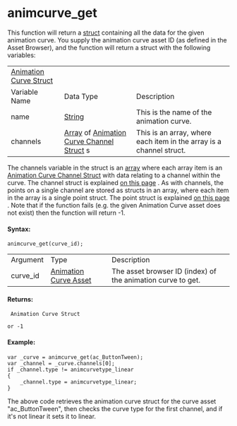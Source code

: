 # animcurve_get

This function will return a [struct](../../../GML_Overview/Structs)
containing all the data for the given animation curve. You supply the
animation curve asset ID (as defined in the Asset Browser), and the
function will return a struct with the following variables:

|                                                                                                                                 |                                                                                                                                                                                                                           |                                                                     |
|---------------------------------------------------------------------------------------------------------------------------------|---------------------------------------------------------------------------------------------------------------------------------------------------------------------------------------------------------------------------|---------------------------------------------------------------------|
|  [Animation Curve Struct](../../../../../GameMaker_Language/GML_Reference/Asset_Management/Animation_Curves/animcurve_get)  |                                                                                                                                                                                                                           |                                                                     |
| Variable Name                                                                                                                   | Data Type                                                                                                                                                                                                                 | Description                                                         |
|  name                                                                                                                           |  [String](../../../../../GameMaker_Language/GML_Overview/Data_Types)                                                                                                                                                  | This is the name of the animation curve.                            |
|  channels                                                                                                                       |  [Array](../../../../../GameMaker_Language/GML_Overview/Arrays) of [Animation Curve Channel Struct](../../../../../GameMaker_Language/GML_Reference/Asset_Management/Animation_Curves/animcurve_get_channel) s    | This is an array, where each item in the array is a channel struct. |

The channels variable in the struct is an
[array](../../../GML_Overview/Arrays) where each array item is an
[Animation Curve Channel
Struct](../../../../../GameMaker_Language/GML_Reference/Asset_Management/Animation_Curves/animcurve_get_channel)
with data relating to a channel within the curve. The channel struct is
explained [on this page](animcurve_channel_new) . As with channels,
the points on a single channel are stored as structs in an array, where
each item in the array is a single point struct. The point struct is
explained [on this page](animcurve_point_new) . Note that if the
function fails (e.g. the given Animation Curve asset does not exist)
then the function will return -1.

#### Syntax:

``` gml
animcurve_get(curve_id);
```

|          |                                                                                  |                                                             |
|----------|----------------------------------------------------------------------------------|-------------------------------------------------------------|
| Argument | Type                                                                             | Description                                                 |
| curve_id |  [Animation Curve Asset](../../../../../The_Asset_Editors/Animation_Curves)  | The asset browser ID (index) of the animation curve to get. |

#### Returns:

``` gml
 Animation Curve Struct

or -1
```

#### Example:

``` gml
var _curve = animcurve_get(ac_ButtonTween);
var _channel = _curve.channels[0];
if _channel.type != animcurvetype_linear
{
    _channel.type = animcurvetype_linear;
}
```

The above code retrieves the animation curve struct for the curve asset
"ac_ButtonTween", then checks the curve type for the first channel, and
if it's not linear it sets it to linear.
